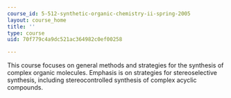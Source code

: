 ```yaml
---
course_id: 5-512-synthetic-organic-chemistry-ii-spring-2005
layout: course_home
title: ''
type: course
uid: 70f779c4a9dc521ac364982c0ef00258

---
```

This course focuses on general methods and strategies for the synthesis of complex organic molecules. Emphasis is on strategies for stereoselective synthesis, including stereocontrolled synthesis of complex acyclic compounds.

